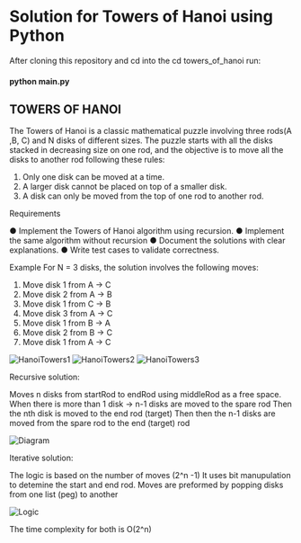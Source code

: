 # Solution for Towers of Hanoi using Python


After cloning this repository and cd into the cd towers_of_hanoi run:

#### python main.py


## TOWERS OF HANOI

The Towers of Hanoi is a classic mathematical puzzle involving three rods(A ,B, C) and N 
disks of different sizes. The puzzle starts with all the disks stacked in decreasing size on one 
rod, and the objective is to move all the disks to another rod following these rules: 
1. Only one disk can be moved at a time. 
2. A larger disk cannot be placed on top of a smaller disk. 
3. A disk can only be moved from the top of one rod to another rod.

Requirements

● Implement the Towers of Hanoi algorithm using recursion.
● Implement the same algorithm without recursion
● Document the solutions with clear explanations.
● Write test cases to validate correctness.

Example 
For N = 3 disks, the solution involves the following moves: 
1. Move disk 1 from A → C 
2. Move disk 2 from A → B 
3. Move disk 1 from C → B 
4. Move disk 3 from A → C 
5. Move disk 1 from B → A 
6. Move disk 2 from B → C 
7. Move disk 1 from A → C


![HanoiTowers1](https://github.com/user-attachments/assets/33e5f4f1-aa5a-4404-a485-733586b38b46)
![HanoiTowers2](https://github.com/user-attachments/assets/9ba48a0b-07ce-44a5-a801-7e27e6e99aa3)
![HanoiTowers3](https://github.com/user-attachments/assets/98154467-e7fb-4e6d-a0aa-08295aa60a93)


Recursive solution: 

Moves n disks from startRod to endRod using middleRod as a free space.
When there is more than 1 disk -> n-1 disks are moved to the spare rod
Then the nth disk is moved to the end rod (target)
Then then the n-1 disks are moved from the spare rod to the end (target) rod


![Diagram](https://github.com/user-attachments/assets/58581a9f-a6fd-458f-b99f-242dcd47a920)



Iterative solution: 

The logic is based on the number of moves (2^n -1) 
It uses bit manupulation to detemine the start and end rod.
Moves are preformed by popping disks from one list (peg) to another


![Logic](https://github.com/user-attachments/assets/87d87509-4b4c-45fb-b98e-314f99059241)


The time complexity for both is O(2^n)


